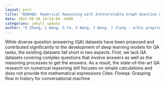 ```yaml
--- 
layout: post 
title: "NOAHQA: Numerical Reasoning with Interpretable Graph Question Answering Dataset" 
date: 2021-09-28 14:54:04 -0400 
categories: jekyll update 
author: "Q Zhang, L Wang, S Yu, S Wang, Y Wang, J Jiang - arXiv preprint arXiv , 2021" 
--- 
```

While diverse question answering (QA) datasets have been proposed and contributed significantly to the development of deep learning models for QA tasks, the existing datasets fall short in two aspects. First, we lack QA datasets covering complex questions that involve answers as well as the reasoning processes to get the answers. As a result, the state-of-the-art QA research on numerical reasoning still focuses on simple calculations and does not provide the mathematical expressions Cites: Flowqa: Grasping flow in history for conversational machine